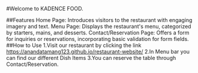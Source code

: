 #Welcome to KADENCE FOOD.

##Features
Home Page: Introduces visitors to the restaurant with engaging imagery and text.
Menu Page: Displays the restaurant's menu, categorized by starters, mains, and desserts.
Contact/Reservation Page: Offers a form for inquiries or reservations, incorporating basic validation for form fields.
##How to Use
1.Visit our restaurant by clicking the link https://anandatamang123.github.io/restaurant-website/
2.In Menu bar you can find our different Dish Items
3.You can reserve the table through Contact/Reservation.

